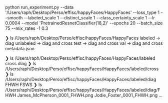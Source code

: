 python run_experiment.py --data '/Users/raph/Desktop/Perso/effisc/happyFaces/HappyFaces' --loss_type 1 --smooth --labeled_scale 1 --distinct_scale 1 --class_certainty_scale 1 --lr 0.0004 --model 'PretrainedResnetClassifier(18,2)' --epochs 20 --batch_size 75 --mix_rates -1 0.3

❯ ls /Users/raph/Desktop/Perso/effisc/happyFaces/HappyFaces
labeled -> diag
unlabeled -> diag and cross
test -> diag and cross
val -> diag and cross
metadata.json


❯ ls /Users/raph/Desktop/Perso/effisc/happyFaces/HappyFaces/labeled
cross diag
❯ ls /Users/raph/Desktop/Perso/effisc/happyFaces/HappyFaces/labeled/cross
❯ ls /Users/raph/Desktop/Perso/effisc/happyFaces/HappyFaces/labeled/diag
FHWH FSWS
❯ ls /Users/raph/Desktop/Perso/effisc/happyFaces/HappyFaces/labeled/diag/FHWH
James_McPherson_0001_FHWH.png       Jodie_Foster_0001_FHWH.png          ...




